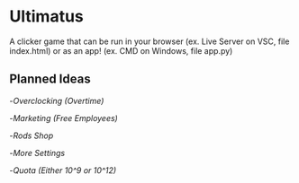 # Ultimatus
A clicker game that can be run in your browser (ex. Live Server on VSC, file index.html) or as an app! (ex. CMD on Windows, file app.py)


## Planned Ideas

-_Overclocking (Overtime)_

-_Marketing (Free Employees)_

-_Rods Shop_

-_More Settings_

-_Quota (Either 10^9 or 10^12)_

